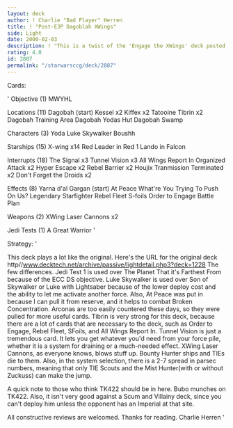 ```yaml
---
layout: deck
author: ! Charlie "Bad Player" Herren
title: ! "Post-EJP Dagoblah XWings"
side: Light
date: 2000-02-03
description: ! "This is a twist of the 'Engage the XWings' deck posted by Neal Razi.NOTE: Permission was granted to use his deck as a reference. Message him (dredlox) or me if you have any questions about that part."
rating: 4.0
id: 2887
permalink: "/starwarsccg/deck/2887"
---
```

Cards: 

'
Objective (1)
MWYHL

Locations (11)
Dagobah (start)
Kessel x2
Kiffex x2
Tatooine
Tibrin x2
Dagobah Training Area
Dagobah Yodas Hut
Dagobah Swamp

Characters (3)
Yoda
Luke Skywalker
Boushh

Starships (15)
X-wing x14
Red Leader in Red 1
Lando in Falcon

Interrupts (18)
The Signal x3
Tunnel Vision x3
All Wings Report In
Organized Attack x2
Hyper Escape x2
Rebel Barrier x2
Houjix
Tranmission Terminated x2
Don't Forget the Droids x2

Effects (8)
Yarna d'al Gargan (start)
At Peace
What're You Trying To Push On Us?
Legendary Starfighter
Rebel Fleet
S-foils
Order to Engage
Battle Plan

Weapons (2)
XWing Laser Cannons x2

Jedi Tests (1)
A Great Warrior
'

Strategy: '

This deck plays a lot like the original. Here's the URL for the original deck http//www.decktech.net/archive/passive/lightdetail.php3?deck=1228
 The few differences. Jedi Test 1 is used over The Planet That it's Farthest From because of the ECC DS objective. Luke Skywalker is used over Son of Skywalker or Luke with Lightsaber because of the lower deploy cost and the ability to let me activate another force. Also, At Peace was put in because I can pull it from reserve, and it helps to combat Broken Concentration. Arconas are too easily countered these days, so they were pulled for more useful cards. Tibrin is very strong for this deck, because there are a lot of cards that are necessary to the deck, such as Order to Engage, Rebel Fleet, SFoils, and All Wings Report In. Tunnel Vision is just a tremendous card. It lets you get whatever you'd need from your force pile, whether it is a system for draining or a much-needed effect. XWing Laser Cannons, as everyone knows, blows stuff up. Bounty Hunter ships and TIEs die to them.	Also, in the system selection, there is a 2-7 spread in parsec numbers, meaning that only TIE Scouts and the Mist Hunter(with or without Zuckuss) can make the jump.


A quick note to those who think TK422 should be in here. Bubo munches on TK422. Also, it isn't very good against a Scum and Villainy deck, since you can't deploy him unless the opponent has an Imperial at that site.

All constructive reviews are welcomed. Thanks for reading.
Charlie Herren
'

